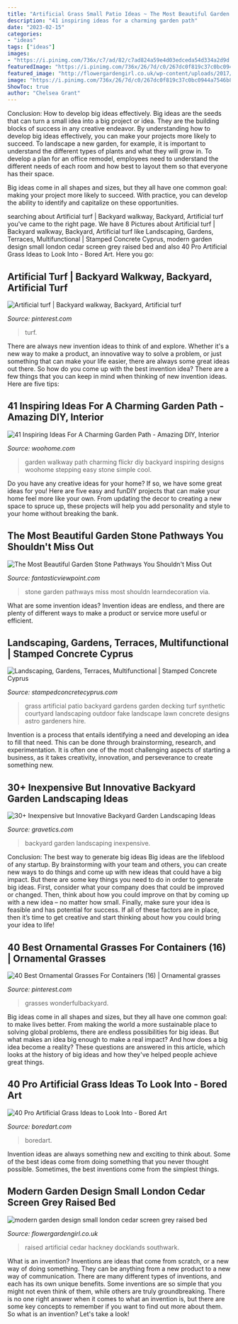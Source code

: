 ```yaml
---
title: "Artificial Grass Small Patio Ideas ~ The Most Beautiful Garden Stone Pathways You Shouldn&#039;t Miss Out"
description: "41 inspiring ideas for a charming garden path"
date: "2023-02-15"
categories:
- "ideas"
tags: ["ideas"]
images:
- "https://i.pinimg.com/736x/c7/ad/82/c7ad824a59e4d03edceda54d334a2d9d.jpg"
featuredImage: "https://i.pinimg.com/736x/26/7d/c0/267dc0f819c37c0bc0944a7546b8df40.jpg"
featured_image: "http://flowergardengirl.co.uk/wp-content/uploads/2017/09/modern-garden-design-small-london-cedar-screen-grey-raised-bed-artificial-grass-cream-paving-mayfair.jpg"
image: "https://i.pinimg.com/736x/26/7d/c0/267dc0f819c37c0bc0944a7546b8df40.jpg"
ShowToc: true
author: "Chelsea Grant"
---
```



Conclusion: How to develop big ideas effectively.
Big ideas are the seeds that can turn a small idea into a big project or idea. They are the building blocks of success in any creative endeavor. By understanding how to develop big ideas effectively, you can make your projects more likely to succeed. 
To landscape a new garden, for example, it is important to understand the different types of plants and what they will grow in. To develop a plan for an office remodel, employees need to understand the different needs of each room and how best to layout them so that everyone has their space. 

 Big ideas come in all shapes and sizes, but they all have one common goal: making your project more likely to succeed. With practice, you can develop the ability to identify and capitalize on these opportunities.

	

		
searching about Artificial turf | Backyard walkway, Backyard, Artificial turf you've came to the right page. We have 8 Pictures about Artificial turf | Backyard walkway, Backyard, Artificial turf like Landscaping, Gardens, Terraces, Multifunctional | Stamped Concrete Cyprus, modern garden design small london cedar screen grey raised bed and also 40 Pro Artificial Grass Ideas to Look Into - Bored Art. Here you go:
		
    
## Artificial Turf | Backyard Walkway, Backyard, Artificial Turf

<img loading=lazy src="https://i.pinimg.com/736x/c7/ad/82/c7ad824a59e4d03edceda54d334a2d9d.jpg" onerror="this.onerror=null;this.src='https://tse4.mm.bing.net/th?id=OIP.tQngj1m94KFb_Fr9gsrcRwHaHa&amp;pid=15.1';" alt="Artificial turf | Backyard walkway, Backyard, Artificial turf">

_Source: pinterest.com_

>turf. 

	

There are always new invention ideas to think of and explore. Whether it's a new way to make a product, an innovative way to solve a problem, or just something that can make your life easier, there are always some great ideas out there. So how do you come up with the best invention idea? There are a few things that you can keep in mind when thinking of new invention ideas. Here are five tips: 

    
## 41 Inspiring Ideas For A Charming Garden Path - Amazing DIY, Interior

<img loading=lazy src="http://www.woohome.com/wp-content/uploads/2014/07/garden-walkway-ideas-9.jpg" onerror="this.onerror=null;this.src='https://tse4.mm.bing.net/th?id=OIP.B-g5ueH82Tn7y8fJApZJHgHaJ4&amp;pid=15.1';" alt="41 Inspiring Ideas For A Charming Garden Path - Amazing DIY, Interior">

_Source: woohome.com_

>garden walkway path charming flickr diy backyard inspiring designs woohome stepping easy stone simple cool. 

	

Do you have any creative ideas for your home? If so, we have some great ideas for you! Here are five easy and funDIY projects that can make your home feel more like your own. From updating the decor to creating a new space to spruce up, these projects will help you add personality and style to your home without breaking the bank.

    
## The Most Beautiful Garden Stone Pathways You Shouldn&#039;t Miss Out

<img loading=lazy src="http://www.fantasticviewpoint.com/wp-content/uploads/2017/03/2.jpg" onerror="this.onerror=null;this.src='https://tse1.mm.bing.net/th?id=OIP.kcoT4micOB1C4_hyX_Bc4wHaLH&amp;pid=15.1';" alt="The Most Beautiful Garden Stone Pathways You Shouldn&#039;t Miss Out">

_Source: fantasticviewpoint.com_

>stone garden pathways miss most shouldn learndecoration via. 

	

What are some invention ideas?
Invention ideas are endless, and there are plenty of different ways to make a product or service more useful or efficient.

    
## Landscaping, Gardens, Terraces, Multifunctional | Stamped Concrete Cyprus

<img loading=lazy src="http://www.stampedconcretecyprus.com/wp-content/uploads/2016/07/7.jpeg" onerror="this.onerror=null;this.src='https://tse4.mm.bing.net/th?id=OIP.wcBJ92dT1Uy67QypszQjFwHaDC&amp;pid=15.1';" alt="Landscaping, Gardens, Terraces, Multifunctional | Stamped Concrete Cyprus">

_Source: stampedconcretecyprus.com_

>grass artificial patio backyard gardens garden decking turf synthetic courtyard landscaping outdoor fake landscape lawn concrete designs astro gardeners hire. 

	

Invention is a process that entails identifying a need and developing an idea to fill that need. This can be done through brainstorming, research, and experimentation. It is often one of the most challenging aspects of starting a business, as it takes creativity, innovation, and perseverance to create something new.

    
## 30+ Inexpensive But Innovative Backyard Garden Landscaping Ideas

<img loading=lazy src="https://www.gravetics.com/wp-content/uploads/2017/08/Gorgeous-and-Pretty-Backyard-Garden.jpg" onerror="this.onerror=null;this.src='https://tse1.mm.bing.net/th?id=OIP._-DpFVdU-CSpteB_kZ3MIwHaJ3&amp;pid=15.1';" alt="30+ Inexpensive but Innovative Backyard Garden Landscaping Ideas">

_Source: gravetics.com_

>backyard garden landscaping inexpensive. 

	

Conclusion: The best way to generate big ideas
Big ideas are the lifeblood of any startup. By brainstorming with your team and others, you can create new ways to do things and come up with new ideas that could have a big impact. But there are some key things you need to do in order to generate big ideas. First, consider what your company does that could be improved or changed. Then, think about how you could improve on that by coming up with a new idea – no matter how small. Finally, make sure your idea is feasible and has potential for success. If all of these factors are in place, then it’s time to get creative and start thinking about how you could bring your idea to life!

    
## 40 Best Ornamental Grasses For Containers (16) | Ornamental Grasses

<img loading=lazy src="https://i.pinimg.com/736x/26/7d/c0/267dc0f819c37c0bc0944a7546b8df40.jpg" onerror="this.onerror=null;this.src='https://tse1.mm.bing.net/th?id=OIP.-Jlv_XE9d4ExjyqbjkPBnAHaLH&amp;pid=15.1';" alt="40 Best Ornamental Grasses For Containers (16) | Ornamental grasses">

_Source: pinterest.com_

>grasses wonderfulbackyard. 

	

Big ideas come in all shapes and sizes, but they all have one common goal: to make lives better. From making the world a more sustainable place to solving global problems, there are endless possibilities for big ideas. But what makes an idea big enough to make a real impact? And how does a big idea become a reality? These questions are answered in this article, which looks at the history of big ideas and how they've helped people achieve great things.

    
## 40 Pro Artificial Grass Ideas To Look Into - Bored Art

<img loading=lazy src="http://www.boredart.com/wp-content/uploads/2017/10/PRO-ARTIFICIAL-GRASS-IDEAS11-1.jpg" onerror="this.onerror=null;this.src='https://tse1.mm.bing.net/th?id=OIP.FHOb2RJ33c77JayLFb5ARgHaLH&amp;pid=15.1';" alt="40 Pro Artificial Grass Ideas to Look Into - Bored Art">

_Source: boredart.com_

>boredart. 

	

Invention ideas are always something new and exciting to think about. Some of the best ideas come from doing something that you never thought possible. Sometimes, the best inventions come from the simplest things.

    
## Modern Garden Design Small London Cedar Screen Grey Raised Bed

<img loading=lazy src="http://flowergardengirl.co.uk/wp-content/uploads/2017/09/modern-garden-design-small-london-cedar-screen-grey-raised-bed-artificial-grass-cream-paving-mayfair.jpg" onerror="this.onerror=null;this.src='https://tse4.mm.bing.net/th?id=OIP.fEjZz6b5FnjGt_-FoNwEDAHaJ4&amp;pid=15.1';" alt="modern garden design small london cedar screen grey raised bed">

_Source: flowergardengirl.co.uk_

>raised artificial cedar hackney docklands southwark. 

	

What is an invention?
Inventions are ideas that come from scratch, or a new way of doing something. They can be anything from a new product to a new way of communication. There are many different types of inventions, and each has its own unique benefits. Some inventions are so simple that you might not even think of them, while others are truly groundbreaking. There is no one right answer when it comes to what an invention is, but there are some key concepts to remember if you want to find out more about them. So what is an invention? Let's take a look!

